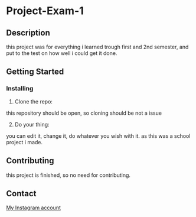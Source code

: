 # Project-Exam-1

## Description

this project was for everything i learned trough first and 2nd semester, and put to the test on how well i could get it done.

## Getting Started

### Installing

1. Clone the repo:

  this repository should be open, so cloning should be not a issue

2. Do your thing:

  you can edit it, change it, do whatever you wish with it. as this was a school project i made.

## Contributing

this project is finished, so no need for contributing.

## Contact

[My Instagram account](https://www.instagram.com/tristian_oyen/)
